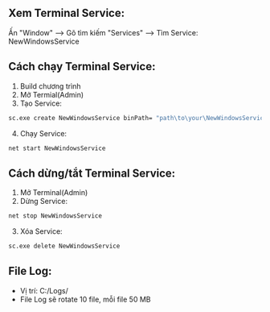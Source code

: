 ## Xem Terminal Service:
  Ấn "Window" --> Gõ tìm kiếm "Services" --> Tìm Service: NewWindowsService

## Cách chạy Terminal Service:
  1. Build chương trình
  2. Mở Termial(Admin)
  3. Tạo Service: 
  ```cmd
  sc.exe create NewWindowsService binPath= "path\to\your\NewWindowsService\NewWindowsService\bin\Debug\NewWindowsService.exe"
  ```
  4. Chạy Service:
  ```cmd
  net start NewWindowsService
  ```

## Cách dừng/tắt Terminal Service:
  1. Mở Terminal(Admin)
  2. Dừng Service:
  ```cmd
  net stop NewWindowsService
  ```
  3. Xóa Service:
  ```cmd
  sc.exe delete NewWindowsService
  ```

## File Log:
  - Vị trí: C:/Logs/
  - File Log sẽ rotate 10 file, mỗi file 50 MB
  
     
